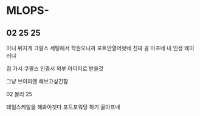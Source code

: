 # MLOPS-

## 02 25 25 

아니 뒤지게 크팔스 세팅해서 학원오니까 포트안열어놧네 진짜 골 아프네 내 인생 왜이러냐

집 가서 쿠팔스 인증서 외부 아이피로 받을것

그냥 브이피엔 해보고싶긴함

02 몰라 25

테일스케일을 해봐야겟다 포트포워딩 하기 골아프네